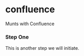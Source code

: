 confluence
==========

Munts with Confluence


### Step One

This is another step we will initiate.



